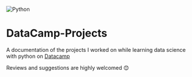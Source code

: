![Python](https://img.shields.io/badge/python-3670A0?style=for-the-badge&logo=python&logoColor=ffdd54)
# DataCamp-Projects
A documentation of the projects I worked on while learning data science with python on [Datacamp](https://www.datacamp.com)

Reviews and suggestions are highly welcomed :blush:

